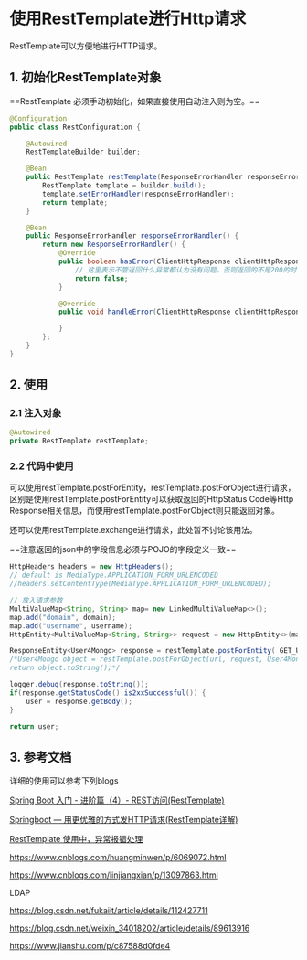 # 使用RestTemplate进行Http请求

RestTemplate可以方便地进行HTTP请求。

## 1. 初始化RestTemplate对象

==RestTemplate 必须手动初始化，如果直接使用自动注入则为空。==

```java
@Configuration
public class RestConfiguration {

    @Autowired
    RestTemplateBuilder builder;

    @Bean
    public RestTemplate restTemplate(ResponseErrorHandler responseErrorHandler){
        RestTemplate template = builder.build();
        template.setErrorHandler(responseErrorHandler);
        return template;
    }

    @Bean
    public ResponseErrorHandler responseErrorHandler() {
        return new ResponseErrorHandler() {
            @Override
            public boolean hasError(ClientHttpResponse clientHttpResponse) throws IOException {
                // 这里表示不管返回什么异常都认为没有问题，否则返回的不是200的时候，都会抛出异常
                return false;
            }

            @Override
            public void handleError(ClientHttpResponse clientHttpResponse) throws IOException {

            }
        };
    }
}
```

## 2. 使用

### 2.1 注入对象

```java
@Autowired
private RestTemplate restTemplate;
```

### 2.2 代码中使用

可以使用restTemplate.postForEntity，restTemplate.postForObject进行请求，区别是使用restTemplate.postForEntity可以获取返回的HttpStatus Code等Http Response相关信息，而使用restTemplate.postForObject则只能返回对象。

还可以使用restTemplate.exchange进行请求，此处暂不讨论该用法。

==注意返回的json中的字段信息必须与POJO的字段定义一致==

```java
HttpHeaders headers = new HttpHeaders();
// default is MediaType.APPLICATION_FORM_URLENCODED
//headers.setContentType(MediaType.APPLICATION_FORM_URLENCODED);

// 放入请求参数
MultiValueMap<String, String> map= new LinkedMultiValueMap<>();
map.add("domain", domain);
map.add("username", username);
HttpEntity<MultiValueMap<String, String>> request = new HttpEntity<>(map, headers);

ResponseEntity<User4Mongo> response = restTemplate.postForEntity( GET_USER_URL, request , User4Mongo.class );
/*User4Mongo object = restTemplate.postForObject(url, request, User4Mongo.class, map);
return object.toString();*/

logger.debug(response.toString());
if(response.getStatusCode().is2xxSuccessful()) {
    user = response.getBody();
}

return user;
```

## 3. 参考文档

详细的使用可以参考下列blogs

[Spring Boot 入门 - 进阶篇（4）- REST访问(RestTemplate)](https://rensanning.iteye.com/blog/2362105)

[Springboot — 用更优雅的方式发HTTP请求(RestTemplate详解)](https://www.cnblogs.com/javazhiyin/p/9851775.html)

[RestTemplate 使用中，异常报错处理](https://blog.csdn.net/houzidengyue/article/details/81907085)

https://www.cnblogs.com/huangminwen/p/6069072.html

https://www.cnblogs.com/linjiangxian/p/13097863.html

LDAP

https://blog.csdn.net/fukaiit/article/details/112427711

https://blog.csdn.net/weixin_34018202/article/details/89613916

https://www.jianshu.com/p/c87588d0fde4
